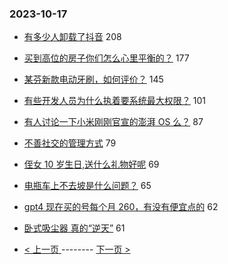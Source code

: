### 2023-10-17 
- [有多少人卸载了抖音](https://www.v2ex.com/t/982588) 208
- [买到高位的房子你们怎么心里平衡的？](https://www.v2ex.com/t/982705) 177
- [某芬新款电动牙刷，如何评价？](https://www.v2ex.com/t/982624) 145
- [有些开发人员为什么执着要系统最大权限？](https://www.v2ex.com/t/982696) 101
- [有人讨论一下小米刚刚官宣的澎湃 OS 么？](https://www.v2ex.com/t/982673) 87
- [不善社交的管理方式](https://www.v2ex.com/t/982727) 79
- [侄女 10 岁生日,送什么礼物好呢](https://www.v2ex.com/t/982633) 69
- [电瓶车上不去坡是什么问题？](https://www.v2ex.com/t/982656) 65
- [gpt4 现在买的号每个月 260，有没有便宜点的](https://www.v2ex.com/t/982658) 62
- [卧式吸尘器 真的“逆天”](https://www.v2ex.com/t/982683) 61 

- [ < 上一页 ](https://github.com/able8/v2ex-hot-record/blob/master/2023-10-16.md) -------- [ 下一页 > ](https://github.com/able8/v2ex-hot-record/blob/master/2023-10-18.md)